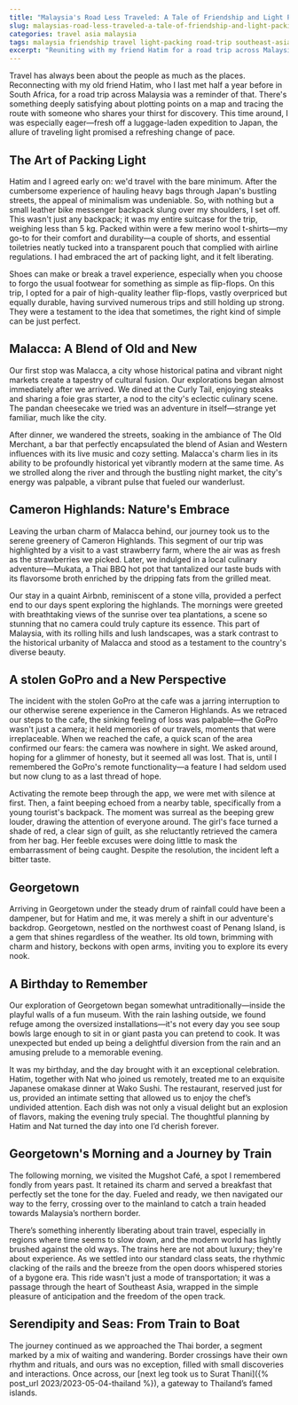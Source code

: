 ```yaml
---
title: "Malaysia's Road Less Traveled: A Tale of Friendship and Light Packing"
slug: malaysias-road-less-traveled-a-tale-of-friendship-and-light-packing
categories: travel asia malaysia
tags: malaysia friendship travel light-packing road-trip southeast-asia
excerpt: "Reuniting with my friend Hatim for a road trip across Malaysia, I embraced the joys of traveling light and uncovered the simplicity and freedom it brings to the adventurous soul. From Malacca’s historical streets to the lush greenery of Cameron Highlands, this journey was about reconnecting and rediscovering."
---
```


Travel has always been about the people as much as the places. Reconnecting with my old friend Hatim, who I last met half a year before in South Africa, for a road trip across Malaysia was a reminder of that. There's something deeply satisfying about plotting points on a map and tracing the route with someone who shares your thirst for discovery. This time around, I was especially eager—fresh off a luggage-laden expedition to Japan, the allure of traveling light promised a refreshing change of pace.

## The Art of Packing Light

Hatim and I agreed early on: we'd travel with the bare minimum. After the cumbersome experience of hauling heavy bags through Japan's bustling streets, the appeal of minimalism was undeniable. So, with nothing but a small leather bike messenger backpack slung over my shoulders, I set off. This wasn't just any backpack; it was my entire suitcase for the trip, weighing less than 5 kg. Packed within were a few merino wool t-shirts—my go-to for their comfort and durability—a couple of shorts, and essential toiletries neatly tucked into a transparent pouch that complied with airline regulations. I had embraced the art of packing light, and it felt liberating.

Shoes can make or break a travel experience, especially when you choose to forgo the usual footwear for something as simple as flip-flops. On this trip, I opted for a pair of high-quality leather flip-flops, vastly overpriced but equally durable, having survived numerous trips and still holding up strong. They were a testament to the idea that sometimes, the right kind of simple can be just perfect.

## Malacca: A Blend of Old and New

Our first stop was Malacca, a city whose historical patina and vibrant night markets create a tapestry of cultural fusion. Our explorations began almost immediately after we arrived. We dined at the Curly Tail, enjoying steaks and sharing a foie gras starter, a nod to the city's eclectic culinary scene. The pandan cheesecake we tried was an adventure in itself—strange yet familiar, much like the city.

After dinner, we wandered the streets, soaking in the ambiance of The Old Merchant, a bar that perfectly encapsulated the blend of Asian and Western influences with its live music and cozy setting. Malacca's charm lies in its ability to be profoundly historical yet vibrantly modern at the same time. As we strolled along the river and through the bustling night market, the city's energy was palpable, a vibrant pulse that fueled our wanderlust.

## Cameron Highlands: Nature's Embrace

Leaving the urban charm of Malacca behind, our journey took us to the serene greenery of Cameron Highlands. This segment of our trip was highlighted by a visit to a vast strawberry farm, where the air was as fresh as the strawberries we picked. Later, we indulged in a local culinary adventure—Mukata, a Thai BBQ hot pot that tantalized our taste buds with its flavorsome broth enriched by the dripping fats from the grilled meat.

Our stay in a quaint Airbnb, reminiscent of a stone villa, provided a perfect end to our days spent exploring the highlands. The mornings were greeted with breathtaking views of the sunrise over tea plantations, a scene so stunning that no camera could truly capture its essence. This part of Malaysia, with its rolling hills and lush landscapes, was a stark contrast to the historical urbanity of Malacca and stood as a testament to the country's diverse beauty.

## A stolen GoPro and a New Perspective

The incident with the stolen GoPro at the cafe was a jarring interruption to our otherwise serene experience in the Cameron Highlands. As we retraced our steps to the cafe, the sinking feeling of loss was palpable—the GoPro wasn't just a camera; it held memories of our travels, moments that were irreplaceable. When we reached the cafe, a quick scan of the area confirmed our fears: the camera was nowhere in sight. We asked around, hoping for a glimmer of honesty, but it seemed all was lost. That is, until I remembered the GoPro's remote functionality—a feature I had seldom used but now clung to as a last thread of hope.

Activating the remote beep through the app, we were met with silence at first. Then, a faint beeping echoed from a nearby table, specifically from a young tourist's backpack. The moment was surreal as the beeping grew louder, drawing the attention of everyone around. The girl's face turned a shade of red, a clear sign of guilt, as she reluctantly retrieved the camera from her bag. Her feeble excuses were doing little to mask the embarrassment of being caught. Despite the resolution, the incident left a bitter taste.

## Georgetown

Arriving in Georgetown under the steady drum of rainfall could have been a dampener, but for Hatim and me, it was merely a shift in our adventure's backdrop. Georgetown, nestled on the northwest coast of Penang Island, is a gem that shines regardless of the weather. Its old town, brimming with charm and history, beckons with open arms, inviting you to explore its every nook.

## A Birthday to Remember

Our exploration of Georgetown began somewhat untraditionally—inside the playful walls of a fun museum. With the rain lashing outside, we found refuge among the oversized installations—it's not every day you see soup bowls large enough to sit in or giant pasta you can pretend to cook. It was unexpected but ended up being a delightful diversion from the rain and an amusing prelude to a memorable evening.

It was my birthday, and the day brought with it an exceptional celebration. Hatim, together with Nat who joined us remotely, treated me to an exquisite Japanese omakase dinner at Wako Sushi. The restaurant, reserved just for us, provided an intimate setting that allowed us to enjoy the chef’s undivided attention. Each dish was not only a visual delight but an explosion of flavors, making the evening truly special. The thoughtful planning by Hatim and Nat turned the day into one I’d cherish forever.

## Georgetown's Morning and a Journey by Train

The following morning, we visited the Mugshot Café, a spot I remembered fondly from years past. It retained its charm and served a breakfast that perfectly set the tone for the day. Fueled and ready, we then navigated our way to the ferry, crossing over to the mainland to catch a train headed towards Malaysia’s northern border.

There’s something inherently liberating about train travel, especially in regions where time seems to slow down, and the modern world has lightly brushed against the old ways. The trains here are not about luxury; they're about experience. As we settled into our standard class seats, the rhythmic clacking of the rails and the breeze from the open doors whispered stories of a bygone era. This ride wasn't just a mode of transportation; it was a passage through the heart of Southeast Asia, wrapped in the simple pleasure of anticipation and the freedom of the open track.

## Serendipity and Seas: From Train to Boat

The journey continued as we approached the Thai border, a segment marked by a mix of waiting and wandering. Border crossings have their own rhythm and rituals, and ours was no exception, filled with small discoveries and interactions. Once across, our [next leg took us to Surat Thani]({% post_url 2023/2023-05-04-thailand %}), a gateway to Thailand’s famed islands.
